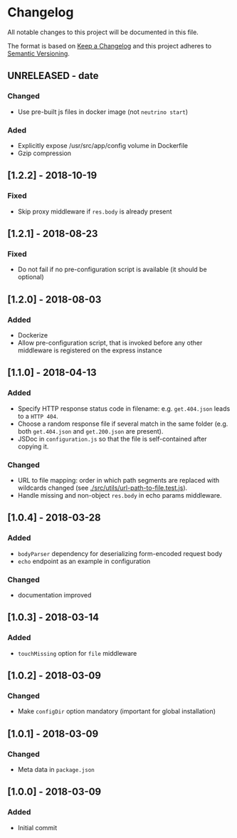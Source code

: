 # Changelog
All notable changes to this project will be documented in this file.

The format is based on [Keep a Changelog](http://keepachangelog.com/en/1.0.0/)
and this project adheres to [Semantic Versioning](http://semver.org/spec/v2.0.0.html).

## UNRELEASED - date
### Changed
- Use pre-built js files in docker image (not `neutrino start`)

### Aded
- Explicitly expose /usr/src/app/config volume in Dockerfile
- Gzip compression

## [1.2.2] - 2018-10-19
### Fixed
- Skip proxy middleware if `res.body` is already present

## [1.2.1] - 2018-08-23
### Fixed
- Do not fail if no pre-configuration script is available (it should be optional)

## [1.2.0] - 2018-08-03
### Added
- Dockerize
- Allow pre-configuration script, that is invoked before any other middleware is registered on the express instance

## [1.1.0] - 2018-04-13
### Added
- Specify HTTP response status code in filename: e.g. `get.404.json` leads to a `HTTP 404`.
- Choose a random response file if several match in the same folder (e.g. both `get.404.json` and `get.200.json` are present).
- JSDoc in `configuration.js` so that the file is self-contained after copying it.

### Changed
- URL to file mapping: order in which path segments are replaced with wildcards changed (see [./src/utils/url-path-to-file.test.js](`url-path-to-file.test.js`)).
- Handle missing and non-object `res.body` in echo params middleware.

## [1.0.4] - 2018-03-28
### Added
- `bodyParser` dependency for deserializing form-encoded request body
- `echo` endpoint as an example in configuration

### Changed
- documentation improved

## [1.0.3] - 2018-03-14
### Added
- `touchMissing` option for `file` middleware

## [1.0.2] - 2018-03-09
### Changed
- Make `configDir` option mandatory (important for global installation)

## [1.0.1] - 2018-03-09
### Changed
- Meta data in `package.json`

## [1.0.0] - 2018-03-09
### Added
- Initial commit
